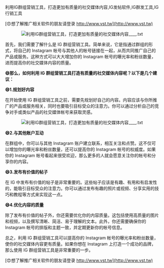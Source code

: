 利用IG群组营销工具，打造更加有质量的社交媒体内容,IG发帖软件,IG群发工具,IG行销工具

[😍想了解推广相关软件的朋友请登录 http://www.vst.tw](http://www.vst.tw)

 <center><img src="https://vst.tw/MP4/tuiguang/png/6.png" alt="利用IG群组营销工具，打造更加有质量的社交媒体内容____.txt"></center>

首先，我们需要了解什么是 IG 群组营销工具。简单来说，它是指通过群组的形式，将自己的 Instagram 帐号与其他人的帐号链接在一起，从而共同推广自己的产品或服务。这种方式可以大大增加你的 Instagram 帐号的曝光率和粉丝数量，进而提高你的社交媒体内容的质量。

**😄那么，如何利用 IG 群组营销工具打造有质量的社交媒体内容呢？以下是几个建议：**

**😄1.规划好内容**

在开始使用 IG 群组营销工具之前，需要先规划好自己的内容。内容应该与你所推广的产品或服务相关，同时也要吸引目标受众的注意力。你可以通过分析自己的竞争对手或类似产品的社交媒体帐号来获取灵感。

 <center><img src="https://vst.tw/MP4/tuiguang/png/1.png" alt="利用IG群组营销工具，打造更加有质量的社交媒体内容____.txt"></center>

**😄2.与其他账户互动**

在群组中，你可以与其他 Instagram 账户建立联系，相互关注和点赞。这不仅可以增加你的曝光率和粉丝数量，还可以提高你的 Instagram 帐号的权威度。如果你的 Instagram 帐号看起来很受欢迎，那么更多的人就会愿意关注你的帐号和分享你的内容。

**😄3.发布有价值的帖子**

在 IG 中发布有价值的帖子是非常重要的。这些帖子应该是有趣、有用和有启发性的，能吸引目标受众的注意力。你可以通过发布有趣的照片或视频、分享实用的技巧和教程等方式来实现这一点。

**😄4.优化内容的质量**

除了发布有价值的帖子外，你还需要优化你的内容质量。这包括使用高质量的图片和视频，以及撰写清晰、简洁、易于理解的文本。此外，你还需要确保你的 Instagram 帐号的排版和主题一致，并定期更新你的帐号信息。

总之，利用 IG 群组营销工具可以提高你的 Instagram 帐号的曝光率和粉丝数量，使你的社交媒体内容更有质量。如果你想在 Instagram 上打造一个成功的品牌，那么使用 IG 群组营销工具是非常重要的一步。

[😍想了解推广相关软件的朋友请登录 http://www.vst.tw](http://www.vst.tw)



